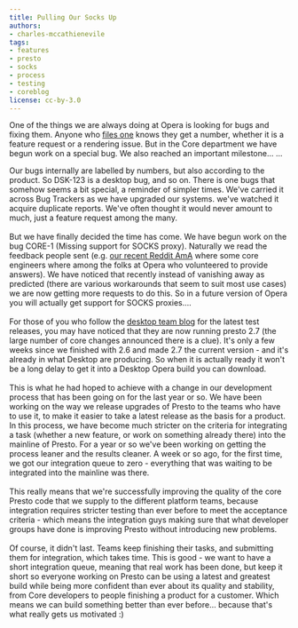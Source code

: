 ```yaml
---
title: Pulling Our Socks Up
authors:
- charles-mccathienevile
tags:
- features
- presto
- socks
- process
- testing
- coreblog
license: cc-by-3.0
---
```


<p>One of the things we are always doing at Opera is looking for bugs and fixing them. Anyone who <a href="http://bugs.opera.com/" rel="nofollow" target="_blank">files one</a> knows they get a number, whether it is a feature request or a rendering issue. But in the Core department we have begun work on a special bug. We also reached an important milestone... ... </p><!--more-->Our bugs internally are labelled by numbers, but also according to the product. So DSK-123 is a desktop bug, and so on. There is one bugs that somehow seems a bit special, a reminder of simpler times. We&#39;ve carried it across Bug Trackers as we have upgraded our systems. we&#39;ve watched it acquire duplicate reports. We&#39;ve often thought it would never amount to much, just a feature request among the many.<br/><br/>But we have finally decided the time has come. We have begun work on the bug CORE-1 (Missing support for SOCKS proxy). Naturally we read the feedback people sent (e.g. <a href="http://www.reddit.com/r/IAmA/comments/dtbcz/hey_reddit_join_the_opera_browser_team_for_an/" target="_blank">our recent Reddit AmA</a> where some core engineers where among the folks at Opera who volunteered to provide answers). We have noticed that recently instead of vanishing away as predicted (there are various workarounds that seem to suit most use cases) we are now getting more requests to do this. So in a future version of Opera you will actually get support for SOCKS proxies....<br/><br/>For those of you who follow the <a href="http://my.opera.com/desktopteam/blog/" target="_blank">desktop team blog</a> for the latest test releases, you may have noticed that they are now running presto 2.7 (the large number of core changes announced there is a clue). It&#39;s only a few weeks since we finished with 2.6 and made 2.7 the current version - and it&#39;s already in what Desktop are producing. So when it is actually ready it won&#39;t be a long delay to get it into a Desktop Opera build you can download.<br/><br/>This is what he had hoped to achieve with a change in our development process that has been going on for the last year or so. We have been working on the way we release upgrades of Presto to the teams who have to use it, to make it easier to take a latest release as the basis for a product. In this process, we have become much stricter on the criteria for integrating a task (whether a new feature, or work on something already there) into the mainline of Presto. For a year or so we&#39;ve been working on getting the process leaner and the results cleaner. A week or so ago, for the first time, we got our integration queue to zero - everything that was waiting to be integrated into the mainline was there.<br/><br/>This really means that we&#39;re successfully improving the quality of the core Presto code that we supply to the different platform teams, because integration requires stricter testing than ever before to meet the acceptance criteria - which means the integration guys making sure that what developer groups have done is improving Presto without introducing new problems.<br/><br/>Of course, it didn&#39;t last. Teams keep finishing their tasks, and submitting them for integration, which takes time. This is good - we want to have a short integration queue, meaning that real work has been done, but keep it short so everyone working on Presto can be using a latest and greatest build while being more confident than ever about its quality and stability, from Core developers to people finishing a product for a customer. Which means we can build something better than ever before... because that&#39;s what really gets us motivated :)
